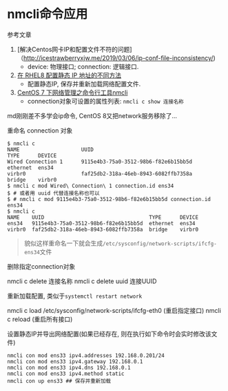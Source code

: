 # nmcli命令应用

参考文章

1. [解决Centos网卡IP和配置文件不符的问题]（http://icestrawberryxjw.me/2019/03/06/ip-conf-file-inconsistency/)
    - device: 物理接口; connection: 逻辑接口.
2. [在 RHEL8 配置静态 IP 地址的不同方法](https://juejin.im/post/5d8cde1151882509662c5b9b)
    - 配置静态IP, 保存并重新加载网络配置文件.
3. [CentOS 7 下网络管理之命令行工具nmcli](https://www.jianshu.com/p/5d5560e9e26a)
    - connection对象可设置的属性列表: `nmcli c show 连接名称`

md刚刚差不多学会ip命令, CentOS 8又把network服务移除了...

重命名 connection 对象

```console
$ nmcli c
NAME                    UUID                                                TYPE      DEVICE
Wired Connection 1      9115e4b3-75a0-3512-98b6-f82e6b15bb5d                ethernet  ens34
virbr0                  faf25db2-318a-46eb-8943-6082ffb7358a                bridge    virbr0
$ nmcli c mod Wired\ Connection\ 1 connection.id ens34
$ # 或者用 uuid 代替连接名称也可以
$ # nmcli c mod 9115e4b3-75a0-3512-98b6-f82e6b15bb5d connection.id ens34
$ nmcli c
NAME    UUID                                  TYPE      DEVICE
ens34   9115e4b3-75a0-3512-98b6-f82e6b15bb5d  ethernet  ens34
virbr0  faf25db2-318a-46eb-8943-6082ffb7358a  bridge    virbr0
```

> 貌似这样重命名一下就会生成`/etc/sysconfig/network-scripts/ifcfg-ens34`文件

删除指定connection对象

nmcli c delete 连接名称
nmcli c delete uuid 连接UUID

重新加载配置, 类似于`systemctl restart network`

nmcli c load /etc/sysconfig/network-scripts/ifcfg-eth0 (重启指定接口)
nmcli c reload (重启所有接口)

设置静态IP并导出网络配置(如果已经存在, 则在执行如下命令时会实时修改该文件)

```
nmcli con mod ens33 ipv4.addresses 192.168.0.201/24
nmcli con mod ens33 ipv4.gateway 192.168.0.1
nmcli con mod ens33 ipv4.dns 192.168.0.1
nmcli con mod ens33 ipv4.method static
nmcli con up ens33 ## 保存并重新加载
```
